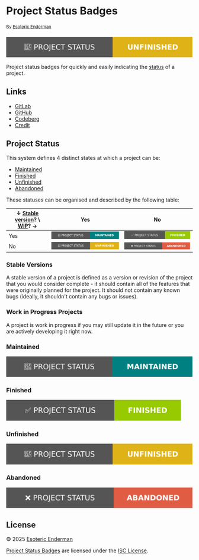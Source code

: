 <!---

ISC License

Copyright 2025 Esoteric Enderman

Permission to use, copy, modify, and/or distribute this software for any purpose with or without fee is hereby granted, provided that the above copyright notice and this permission notice appear in all copies.

THE SOFTWARE IS PROVIDED "AS IS" AND THE AUTHOR DISCLAIMS ALL WARRANTIES WITH REGARD TO THIS SOFTWARE INCLUDING ALL IMPLIED WARRANTIES OF MERCHANTABILITY AND FITNESS. IN NO EVENT SHALL THE AUTHOR BE LIABLE FOR ANY SPECIAL, DIRECT, INDIRECT, OR CONSEQUENTIAL DAMAGES OR ANY DAMAGES WHATSOEVER RESULTING FROM LOSS OF USE, DATA OR PROFITS, WHETHER IN AN ACTION OF CONTRACT, NEGLIGENCE OR OTHER TORTIOUS ACTION, ARISING OUT OF OR IN CONNECTION WITH THE USE OR PERFORMANCE OF THIS SOFTWARE.

--->

# Project Status Badges

<sup>By [Esoteric Enderman][author]</sup>

[![Project status: unfinished][status]][project-status]

Project status badges for quickly and easily indicating the [status](#project-status) of a project.

## Links

- [GitLab][project-gitlab]
- [GitHub][project-github]
- [Codeberg][project-codeberg]
- [Credit][credit]

## Project Status

This system defines $4$ distinct states at which a project can be:

* [Maintained][maintained]
* [Finished][finished]
* [Unfinished][unfinished]
* [Abandoned][abandoned]

These statuses can be organised and described by the following table:

| $\downarrow$ [Stable version](#stable-versions)? \ [WIP](#work-in-progress-projects)? $\rightarrow$ | Yes                                               | No                                              |
------------------------------------------------------------------------------------------------------|---------------------------------------------------|-------------------------------------------------|
| Yes                                                                                                 | ![Project Status Badge: 'Maintained'][maintained] | ![Project Status Badge: 'Finished'][finished]   |
| No                                                                                                  | ![Project Status Badge: 'Unfinished'][unfinished] | ![Project Status Badge: 'Abandoned'][abandoned] |

### Stable Versions

A stable version of a project is defined as a version or revision of the project that you would consider complete - it should contain all of the features that were originally planned for the project. It should not contain any known bugs (ideally, it shouldn't contain any bugs or issues).

### Work in Progress Projects

A project is work in progress if you may still update it in the future or you are actively developing it right now.

### Maintained

![Project Status Badge: 'Maintained'][maintained]

### Finished

![Project Status Badge: 'Finished'][finished]

### Unfinished

![Project Status Badge: 'Unfinished'][unfinished]

### Abandoned

![Project Status Badge: 'Abandoned'][abandoned]

## License

&copy; 2025 [Esoteric Enderman][author]

[Project Status Badges][project] are licensed under the [ISC License][license].

<!--- Link aliases --->

[project]: ./

[project-gitlab]: https://gitlab.com/esoterictemplates/project-status-badges
[project-github]: https://github.com/esoterictemplates/project-status-badges
[project-codeberg]: https://codeberg.org/esoterictemplates/project-status-badges

[author]: https://enderman.dev

<!--- Links --->

[cc]: https://creativecommons.org/

<!--- Files --->

[license]: ./LICENSE

[credit]: ./docs/CREDIT.md

<!--- Badges --->

[project-status]: https://gitlab.com/esoterictemplates/status-badges#project-status

[status]: ./assets/images/badges/unfinished.svg

[maintained]: ./assets/images/badges/maintained.svg
[finished]: ./assets/images/badges/finished.svg
[unfinished]: ./assets/images/badges/unfinished.svg
[abandoned]: ./assets/images/badges/abandoned.svg
